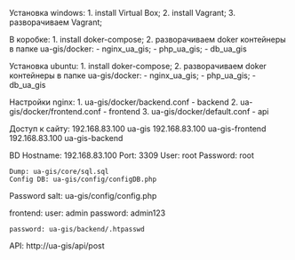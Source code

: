 Установка windows:
    1. install Virtual Box;
    2. install Vagrant;
    3. разворачиваем Vagrant;

В коробке:
    1. install doker-compose;
    2. разворачиваем doker контейнеры в папке ua-gis/docker:
        - nginx_ua_gis;
        - php_ua_gis;
        - db_ua_gis

Установка ubuntu:
    1. install doker-compose;
    2. разворачиваем doker контейнеры в папке ua-gis/docker:
        - nginx_ua_gis;
        - php_ua_gis;
        - db_ua_gis

Настройки nginx:
    1. ua-gis/docker/backend.conf - backend
    2. ua-gis/docker/frontend.conf - frontend
    3. ua-gis/docker/default.conf - api

Доступ к сайту:
    192.168.83.100	ua-gis
    192.168.83.100	ua-gis-frontend
    192.168.83.100	ua-gis-backend

BD 
    Hostname: 192.168.83.100
    Port: 3309
    User: root
    Password: root

    Dump: ua-gis/core/sql.sql
    Config DB: ua-gis/config/configDB.php

Password salt: ua-gis/config/config.php
    

frontend:
    user: admin
    password: admin123

    password: ua-gis/backend/.htpasswd
API: http://ua-gis/api/post
